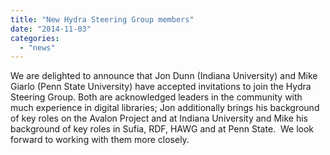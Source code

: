 ```yaml
---
title: "New Hydra Steering Group members"
date: "2014-11-03"
categories: 
  - "news"
---
```


We are delighted to announce that Jon Dunn (Indiana University) and Mike Giarlo (Penn State University) have accepted invitations to join the Hydra Steering Group. Both are acknowledged leaders in the community with much experience in digital libraries; Jon additionally brings his background of key roles on the Avalon Project and at Indiana University and Mike his background of key roles in Sufia, RDF, HAWG and at Penn State.  We look forward to working with them more closely.
